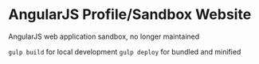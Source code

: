 # AngularJS Profile/Sandbox Website

AngularJS web application sandbox, no longer maintained

`gulp build` for local development
`gulp deploy` for bundled and minified

